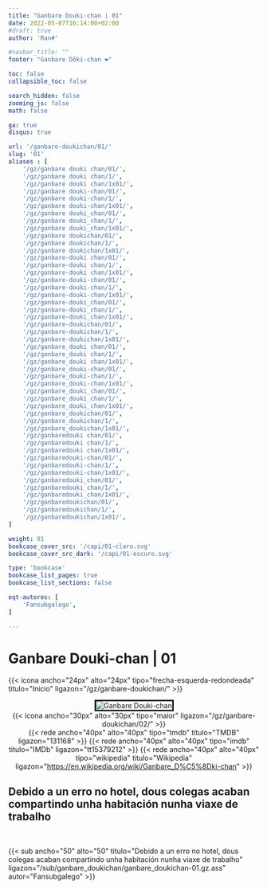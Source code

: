 ```yaml
---
title: "Ganbare Douki-chan | 01"
date: 2022-05-07T16:14:00+02:00
#draft: true
author: 'Ran#'

#navbar_title: ""
footer: "Ganbare Dōki-chan ❤️"

toc: false
collapsible_toc: false

search_hidden: false
zooming_js: false
math: false

ga: true
disqus: true

url: '/ganbare-doukichan/01/'
slug: '01'
aliases : [
    '/gz/ganbare douki chan/01/',
    '/gz/ganbare douki chan/1/',
    '/gz/ganbare douki chan/1x01/',
    '/gz/ganbare douki-chan/01/',
    '/gz/ganbare douki-chan/1/',
    '/gz/ganbare douki-chan/1x01/',
    '/gz/ganbare douki_chan/01/',
    '/gz/ganbare douki_chan/1/',
    '/gz/ganbare douki_chan/1x01/',
    '/gz/ganbare doukichan/01/',
    '/gz/ganbare doukichan/1/',
    '/gz/ganbare doukichan/1x01/',
    '/gz/ganbare-douki chan/01/',
    '/gz/ganbare-douki chan/1/',
    '/gz/ganbare-douki chan/1x01/',
    '/gz/ganbare-douki-chan/01/',
    '/gz/ganbare-douki-chan/1/',
    '/gz/ganbare-douki-chan/1x01/',
    '/gz/ganbare-douki_chan/01/',
    '/gz/ganbare-douki_chan/1/',
    '/gz/ganbare-douki_chan/1x01/',
    '/gz/ganbare-doukichan/01/',
    '/gz/ganbare-doukichan/1/',
    '/gz/ganbare-doukichan/1x01/',
    '/gz/ganbare_douki chan/01/',
    '/gz/ganbare_douki chan/1/',
    '/gz/ganbare_douki chan/1x01/',
    '/gz/ganbare_douki-chan/01/',
    '/gz/ganbare_douki-chan/1/',
    '/gz/ganbare_douki-chan/1x01/',
    '/gz/ganbare_douki_chan/01/',
    '/gz/ganbare_douki_chan/1/',
    '/gz/ganbare_douki_chan/1x01/',
    '/gz/ganbare_doukichan/01/',
    '/gz/ganbare_doukichan/1/',
    '/gz/ganbare_doukichan/1x01/',
    '/gz/ganbaredouki chan/01/',
    '/gz/ganbaredouki chan/1/',
    '/gz/ganbaredouki chan/1x01/',
    '/gz/ganbaredouki-chan/01/',
    '/gz/ganbaredouki-chan/1/',
    '/gz/ganbaredouki-chan/1x01/',
    '/gz/ganbaredouki_chan/01/',
    '/gz/ganbaredouki_chan/1/',
    '/gz/ganbaredouki_chan/1x01/',
    '/gz/ganbaredoukichan/01/',
    '/gz/ganbaredoukichan/1/',
    '/gz/ganbaredoukichan/1x01/',
]

weight: 01
bookcase_cover_src: '/capi/01-claro.svg'
bookcase_cover_src_dark: '/capi/01-escuro.svg'

type: 'bookcase'
bookcase_list_pages: true
bookcase_list_sections: false

eqt-autores: [
    'Fansubgalego',
]

---
```


# Ganbare Douki-chan | 01

{{< icona ancho="24px" alto="24px" tipo="frecha-esquerda-redondeada" titulo="Inicio" ligazon="/gz/ganbare-doukichan/" >}}

<div style="text-align: center">
<img style="border: 3px solid currentColor" title="Ganbare Douki-chan" alt="Ganbare Douki-chan" src="https://www.themoviedb.org/t/p/original/hzh8HhZ1j5mfBj796LcNSg7clse.jpg">

<br>

<div style="float: right">
{{< icona ancho="30px" alto="30px" tipo="maior" ligazon="/gz/ganbare-doukichan/02/" >}}
</div>

{{< rede ancho="40px" alto="40px" tipo="tmdb" titulo="TMDB" ligazon="131168" >}}
{{< rede ancho="40px" alto="40px" tipo="imdb" titulo="IMDb" ligazon="tt15379212" >}}
{{< rede ancho="40px" alto="40px" tipo="wikipedia" titulo="Wikipedia" ligazon="https://en.wikipedia.org/wiki/Ganbare_D%C5%8Dki-chan" >}}
</div>

## Debido a un erro no hotel, dous colegas acaban compartindo unha habitación nunha viaxe de trabalho
<br>

{{< sub ancho="50" alto="50" titulo="Debido a un erro no hotel, dous colegas acaban compartindo unha habitación nunha viaxe de trabalho" ligazon="/sub/ganbare_doukichan/ganbare_doukichan-01.gz.ass" autor="Fansubgalego" >}}
